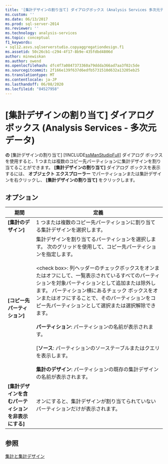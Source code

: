 ```yaml
---
title: '[集計デザインの割り当て] ダイアログボックス (Analysis Services 多次元データ) |Microsoft Docs'
ms.custom: ''
ms.date: 06/13/2017
ms.prod: sql-server-2014
ms.reviewer: ''
ms.technology: analysis-services
ms.topic: conceptual
f1_keywords:
- sql12.asvs.sqlserverstudio.copyaggregationdesign.f1
ms.assetid: 50c26cb1-c294-4f17-8b9e-435fdbd4806d
author: minewiskan
ms.author: owend
ms.openlocfilehash: dfc4f7a0847373360a79ddda366ad7aa3f02c5de
ms.sourcegitcommit: 2f166e139f637d6edfb5731510d632a13205eb25
ms.translationtype: MT
ms.contentlocale: ja-JP
ms.lasthandoff: 06/08/2020
ms.locfileid: "84527958"
---
```

# <a name="assign-aggregation-design-dialog-box-analysis-services---multidimensional-data"></a>[集計デザインの割り当て] ダイアログ ボックス (Analysis Services - 多次元データ)
  **の** [集計デザインの割り当て] [!INCLUDE[ssManStudioFull](../includes/ssmanstudiofull-md.md)] ダイアログ ボックスを使用すると、1 つまたは複数のコピー先パーティションに集計デザインを割り当てることができます。 **[集計デザインの割り当て]** ダイアログ ボックスを表示するには、 **オブジェクト エクスプローラー** でパーティションまたは集計デザインを右クリックし、 **[集計デザインの割り当て]** をクリックします。  
  
## <a name="options"></a>オプション  
  
|期間|定義|  
|----------|----------------|  
|**[集計のデザイン]**|1 つまたは複数のコピー先パーティションに割り当てる集計デザインを選択します。|  
|**[コピー先パーティション]**|集計デザインを割り当てるパーティションを選択します。 次のグリッドを使用して、コピー先パーティションを指定します。<br /><br /> \<check box>: 列ヘッダーのチェックボックスをオンまたはオフにして、一覧表示されているすべてのパーティションを対象パーティションとして追加または除外します。 パーティション横にあるチェック ボックスをオンまたはオフにすることで、そのパーティションをコピー先パーティションとして選択または選択解除できます。<br /><br /> **パーティション**: パーティションの名前が表示されます。<br /><br /> [**ソース**: パーティションのソーステーブルまたはクエリを表示します。<br /><br /> **集計のデザイン**: パーティションの既存の集計デザインの名前が表示されます。|  
|**[集計デザインを含むパーティションを非表示にする]**|オンにすると、集計デザインが割り当てられていないパーティションだけが表示されます。|  
  
## <a name="see-also"></a>参照  
 [集計と集計デザイン](multidimensional-models-olap-logical-cube-objects/aggregations-and-aggregation-designs.md)  
  
  
